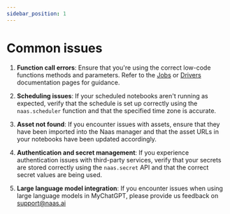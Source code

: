```yaml
---
sidebar_position: 1
---
```


# Common issues

1.  **Function call errors**: Ensure that you're using the correct low-code functions methods and parameters. Refer to the [Jobs](../framework/jobs/) or [Drivers](../framework/drivers/) documentation pages for guidance.
    
2.  **Scheduling issues**: If your scheduled notebooks aren't running as expected, verify that the schedule is set up correctly using the `naas.scheduler` function and that the specified time zone is accurate.
    
3.  **Asset not found**: If you encounter issues with assets, ensure that they have been imported into the Naas manager and that the asset URLs in your notebooks have been updated accordingly.
    
4.  **Authentication and secret management**: If you experience authentication issues with third-party services, verify that your secrets are stored correctly using the `naas.secret` API and that the correct secret values are being used.
    
5.  **Large language model integration**: If you encounter issues when using large language models in MyChatGPT, please provide us feedback on support@naas.ai